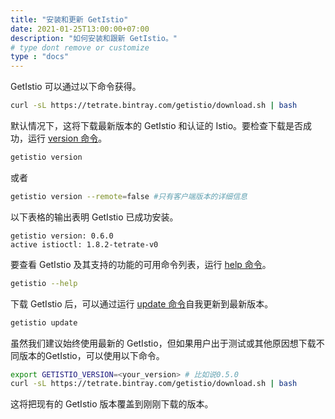 ```yaml
---
title: "安装和更新 GetIstio"
date: 2021-01-25T13:00:00+07:00
description: "如何安装和跟新 GetIstio。"
# type dont remove or customize
type : "docs"
---
```


GetIstio 可以通过以下命令获得。

```sh
curl -sL https://tetrate.bintray.com/getistio/download.sh | bash
```

默认情况下，这将下载最新版本的 GetIstio 和认证的 Istio。要检查下载是否成功，运行  [version 命令](/getistio-cli/reference/getistio_version)。

```sh
getistio version
```

或者

```sh
getistio version --remote=false #只有客户端版本的详细信息
```

以下表格的输出表明 GetIstio 已成功安装。

```text
getistio version: 0.6.0
active istioctl: 1.8.2-tetrate-v0
```

要查看 GetIstio 及其支持的功能的可用命令列表，运行 [help 命令](/getistio-cli/reference/getistio_help)。

```sh
getistio --help
```

下载 GetIstio 后，可以通过运行 [update 命令](/getistio-cli/reference/getistio_update)自我更新到最新版本。

```sh
getistio update
```

虽然我们建议始终使用最新的 GetIstio，但如果用户出于测试或其他原因想下载不同版本的GetIstio，可以使用以下命令。


```sh
export GETISTIO_VERSION=<your_version> # 比如说0.5.0
curl -sL https://tetrate.bintray.com/getistio/download.sh | bash
```

这将把现有的 GetIstio 版本覆盖到刚刚下载的版本。

